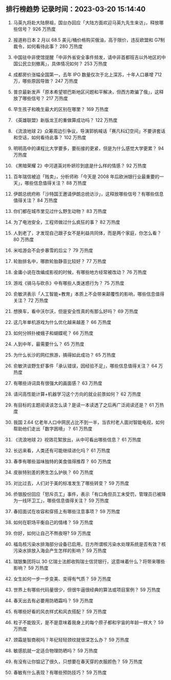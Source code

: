 
## 排行榜趋势 记录时间：2023-03-20 15:14:40
  
  1. 马英九将赴大陆祭祖，国台办回应「大陆方面欢迎马英九先生来访」，释放哪些信号？ 926 万热度
    
  2. 报道称日本 2 月以 68.5 美元/桶价格购买俄油，高于限价，违反欧盟和 G7制裁令，如何看待此事？ 280 万热度
    
  3. 中国驻中非使馆提醒「中非外省安全事件频发，请中非首都班吉以外地区的中国公民立刻撤离」，具体情况如何？ 253 万热度
    
  4. 成都房价涨幅全国第一，去年 IPO 数量仅次于北上深苏，十年人口暴增 712 万，哪些原因导致？ 247 万热度
    
  5. 普京最新发声「原本希望顿巴斯地区问题和平解决，但西方欺骗了俄」，这释放了哪些信号？ 217 万热度
    
  6. 早生孩子和晚生最大的区别在哪里？ 169 万热度
    
  7. 《英雄联盟》新版龙王的重做算成功吗？ 122 万热度
    
  8. 《流浪地球 2》众筹周边引争议，导演郭帆喊话「赛凡科幻空间」不要讲套话和空话，如何看待此事？ 102 万热度
    
  9. 明明高中的课程比大学要多，要衔接的更紧，但是为什么感觉大学更累？ 94 万热度
    
  10. 《黑暗荣耀 2》中河道英对朴妍珍到底是什么样的情感？ 92 万热度
    
  11. 百年瑞信被迫「贱卖」，分析师称「今天是 2008 年后欧洲银行业最重要的一天」，哪些信息值得关注？ 88 万热度
    
  12. 伊朗总统府称「沙特国王邀请伊朗总统访沙」，这释放哪些信号？有哪些信息值得关注？ 84 万热度
    
  13. 你们都在城市里见过什么野生动物？ 83 万热度
    
  14. 为了电池安全，工程师做过什么疯狂的事？ 82 万热度
    
  15. 人到老了，才发现自己跟子女不是利益共同体，而是两个家庭，你怎么看？ 80 万热度
    
  16. 米哈游会不会步暴雪的后尘？ 79 万热度
    
  17. 轮胎排名中，哪款轮胎静音比较好？ 77 万热度
    
  18. 金庸小说在改编成影视的时候，有哪些地方经常被改动？ 76 万热度
    
  19. 游戏《骑马与砍杀》中有哪些人类迷惑行为？ 75 万热度
    
  20. 俞敏洪表示「人工智能+教育」本质上不会带来颠覆性的影响，哪些信息值得关注？ 72 万热度
    
  21. 想换车，看中沃尔沃，但是安全性真的有那么好吗？ 69 万热度
    
  22. 这几年单机游戏为什么优化越来越差？ 66 万热度
    
  23. 如何分辨扑棱蛾子和蝴蝶呢？ 66 万热度
    
  24. 人到中年，最需要什么？ 65 万热度
    
  25. 为什么长沙的网红旅游，搞得如此成功？ 65 万热度
    
  26. 俞敏洪谈野生虾事件「承认错误，因经验不足」，哪些信息值得关注？ 64 万热度
    
  27. 有哪些诗词具有很强大的画面感？ 63 万热度
    
  28. 请问高性能计算+机器学习这个方向的就业前景如何？ 62 万热度
    
  29. 有目标的主题阅读该怎么读？是读一本读透了之后再广泛阅读还是？ 61 万热度
    
  30. 我国 2.64 亿老年人口中网民占比不到一半，当农村老人面对智能电视，如何帮助他们走出「数字困境」？ 61 万热度
    
  31. 《流浪地球 2》视效花絮放出，从中可看出哪些信息？ 61 万热度
    
  32. 长远来看，人类还有可能继续进化吗？ 61 万热度
    
  33. 春季有哪些滋味独特的美食值得推荐？ 60 万热度
    
  34. 皮肤特别差的男生怎么护肤？ 60 万热度
    
  35. 对比过去，人们对于美的标准发生了哪些转变？ 59 万热度
    
  36. 侨银股份回应「怒斥员工」事件，表示「有口角但员工未受罚，管理员已被降为一线环卫工」，哪些信息值得关注？ 59 万热度
    
  37. 春招面试在妆容和穿搭上有哪些注意事项？ 59 万热度
    
  38. 如何在职场平衡自己的情绪？ 59 万热度
    
  39. 你好，如何让自己不熬夜呀? 59 万热度
    
  40. 福岛核污染水排海部分设备已启用，日方所谓核污染水处理系统是否有效？核污染水排放入海会产生怎样的影响？ 59 万热度
    
  41. 瑞银集团将以 30 亿瑞士法郎收购瑞士信贷银行，这意味着什么？将带来哪些影响？ 59 万热度
    
  42. 女生如何一步一步变美、变得有气质？ 59 万热度
    
  43. 世界上有哪些代码量很少，但很牛逼很经典的算法或项目案例？ 59 万热度
    
  44. 春天出去有必要用防晒霜吗？ 59 万热度
    
  45. 有哪些好看的风衣样式和风衣搭配？ 59 万热度
    
  46. 粒子不能毁灭，是不是意味着我身上的每个原子都和宇宙的年龄一样大？ 59 万热度
    
  47. 颈霜是智商税吗？年纪轻轻颈纹就很深怎么办？ 59 万热度
    
  48. 敏感肌就一定适合物理防晒吗？ 59 万热度
    
  49. 有没有让你惦记了很久，只想要在春天穿的衣服颜色？ 59 万热度
    
  50. 春敏有什么表现？有哪些预防技巧？ 59 万热度
    